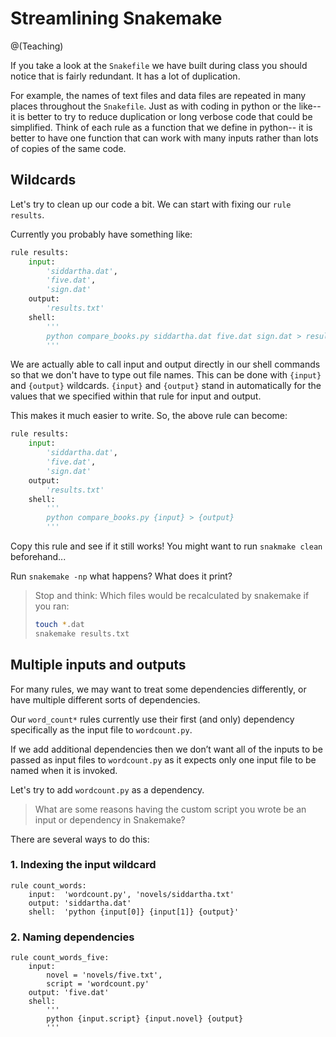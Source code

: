 # Streamlining Snakemake
@(Teaching)

If you take a look at the `Snakefile` we have built during class you should notice that is fairly redundant. It has a lot of duplication. 

For example, the names of text files and data files are repeated in many places throughout the `Snakefile`. Just as with coding in python or the like-- it is better to try to reduce duplication or long verbose code that could be simplified. Think of each rule as a function that we define in python-- it is better to have one function that can work with many inputs rather than lots of copies of the same code. 

## Wildcards
Let's try to clean up our code a bit. We can start with fixing our `rule results`. 

Currently you probably have something like:

```python
rule results:
    input:
        'siddartha.dat', 
        'five.dat', 
        'sign.dat'
    output:
        'results.txt'
    shell:
        '''
        python compare_books.py siddartha.dat five.dat sign.dat > results.txt
        '''
```

We are actually able to call input and output directly in our shell commands so that we don't have to type out file names. This can be done with `{input}` and  `{output}` wildcards. `{input}` and `{output}` stand in automatically for the values that we specified within that rule for input and output. 

This makes it much easier to write. So, the above rule can become:

```python
rule results:
    input:
        'siddartha.dat', 
        'five.dat', 
        'sign.dat'
    output:
        'results.txt'
    shell:
        '''
        python compare_books.py {input} > {output}
        '''
```
Copy this rule and see if it still works! You might want to run `snakmake clean` beforehand... 

Run `snakemake -np` what happens? What does it print? 

> Stop and think: Which files would be recalculated by snakemake if you ran:
> ``` bash
> touch *.dat
>snakemake results.txt
>```

## Multiple inputs and outputs

For many rules, we may want to treat some dependencies differently, or have multiple different sorts of dependencies. 

Our `word_count*` rules currently use their first (and only) dependency specifically as the input file to `wordcount.py`. 

If we add additional dependencies then we don’t want all of the inputs to be passed as input files to `wordcount.py` as it expects only one input file to be named when it is invoked. 

Let's try to add `wordcount.py` as a dependency. 

> What are some reasons having the custom script you wrote be an input or dependency in Snakemake? 

There are several ways to do this: 

###  1. Indexing the input wildcard
```
rule count_words:
    input:  'wordcount.py', 'novels/siddartha.txt'
    output: 'siddartha.dat'
    shell:  'python {input[0]} {input[1]} {output}'
```

### 2. Naming dependencies

```
rule count_words_five:
    input: 
        novel = 'novels/five.txt', 
        script = 'wordcount.py'
    output: 'five.dat'
    shell:
        '''
        python {input.script} {input.novel} {output}
        '''
```






